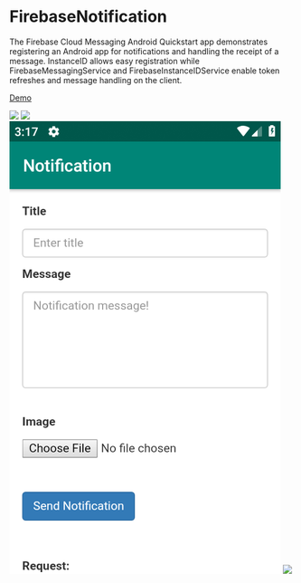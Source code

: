 # FirebaseNotification
The Firebase Cloud Messaging Android Quickstart app demonstrates registering an Android app for notifications and handling the receipt of a message. InstanceID allows easy registration while FirebaseMessagingService and FirebaseInstanceIDService enable token refreshes and message handling on the client.

<a href="https://android-devlopersworld.000webhostapp.com/firebase/index.php">Demo</a>

<img src="screen/screen1.png"/>

<img src="screen/screen1.png"/>

<img src="screen/screen4.png"/>

<img src="screen/screen3.gif"/>
